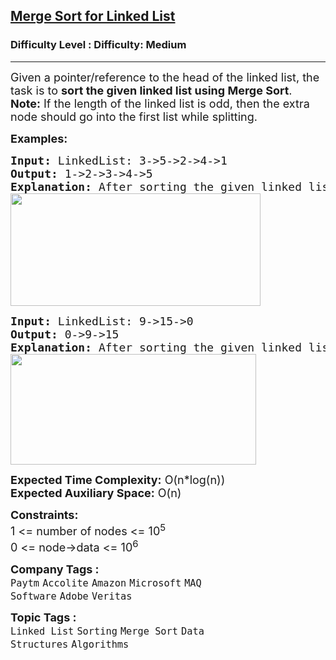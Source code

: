 <h2><a href="https://www.geeksforgeeks.org/problems/sort-a-linked-list/1?page=2&category=Linked%20List&sortBy=submissions">Merge Sort for Linked List</a></h2><h3>Difficulty Level : Difficulty: Medium</h3><hr><div class="problems_problem_content__Xm_eO"><p><span style="font-size: 18px;">Given a pointer/reference to the head of the linked list, the task is to <strong>sort the given linked list using Merge Sort</strong>.</span><br><span style="font-size: 18px;"><strong>Note:</strong> If the length of the linked list is odd, then the extra node should go into the first list while splitting.</span></p>
<p><span style="font-size: 18px;"><strong>Examples:</strong></span></p>
<pre><span style="font-size: 18px;"><strong>Input: </strong>LinkedList: 3-&gt;5-&gt;2-&gt;4-&gt;1
<strong>Output: </strong>1-&gt;2-&gt;3-&gt;4-&gt;5<strong>
Explanation: </strong>After sorting the given linked list, the resultant matrix will be 1-&gt;2-&gt;3-&gt;4-&gt;5.<br><img src="https://media.geeksforgeeks.org/img-practice/prod/addEditProblem/700523/Web/Other/blobid0_1722065236.png" width="400" height="180"></span>
</pre>
<pre><span style="font-size: 18px;"><strong>Input: </strong>LinkedList: 9-&gt;15-&gt;0
<strong>Output: </strong>0-&gt;9-&gt;15<strong>
Explanation: </strong>After sorting the given linked list , resultant will be 0-&gt;9-&gt;15.<br><img src="https://media.geeksforgeeks.org/img-practice/prod/addEditProblem/700523/Web/Other/blobid1_1722065301.png" width="393" height="177"><br></span></pre>
<p><span style="font-size: 18px;"><strong>Expected Time Complexity:</strong> O(n*log(n))<br><strong>Expected Auxiliary Space:</strong> O(n)</span></p>
<p><span style="font-size: 18px;"><strong>Constraints:</strong><br>1 &lt;= number of nodes &lt;= 10<sup>5<br></sup>0 &lt;= node-&gt;data &lt;= 10<sup>6</sup></span></p></div><p><span style=font-size:18px><strong>Company Tags : </strong><br><code>Paytm</code>&nbsp;<code>Accolite</code>&nbsp;<code>Amazon</code>&nbsp;<code>Microsoft</code>&nbsp;<code>MAQ Software</code>&nbsp;<code>Adobe</code>&nbsp;<code>Veritas</code>&nbsp;<br><p><span style=font-size:18px><strong>Topic Tags : </strong><br><code>Linked List</code>&nbsp;<code>Sorting</code>&nbsp;<code>Merge Sort</code>&nbsp;<code>Data Structures</code>&nbsp;<code>Algorithms</code>&nbsp;